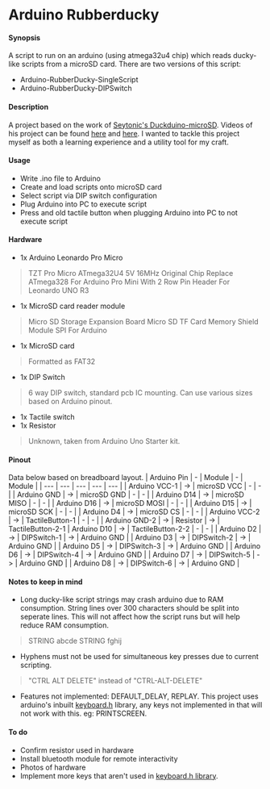 # Arduino Rubberducky
#### Synopsis
A script to run on an arduino (using atmega32u4 chip) which reads ducky-like scripts from a microSD card. 
There are two versions of this script:
- Arduino-RubberDucky-SingleScript
- Arduino-RubberDucky-DIPSwitch

#### Description
A project based on the work of [Seytonic's Duckduino-microSD](https://github.com/Seytonic/Duckduino-microSD).  Videos of his project can be found [here](https://www.youtube.com/watch?v=ksvo1WDYQ7s) and [here](https://www.youtube.com/watch?v=QrwqeI99I8E). I wanted to tackle this project myself as both a learning experience and a utility tool for my craft. 

#### Usage
- Write .ino file to Arduino
- Create and load scripts onto microSD card
- Select script via DIP switch configuration
- Plug Arduino into PC to execute script
- Press and old tactile button when plugging Arduino into PC to not execute script

#### Hardware
- 1x Arduino Leonardo Pro Micro
>TZT Pro Micro ATmega32U4 5V 16MHz Original Chip Replace ATmega328 For Arduino Pro Mini With 2 Row Pin Header For Leonardo UNO R3
- 1x MicroSD card reader module
>Micro SD Storage Expansion Board Micro SD TF Card Memory Shield Module SPI For Arduino
- 1x MicroSD card
> Formatted as FAT32
- 1x DIP Switch 
> 6 way DIP switch, standard pcb IC mounting. Can use various sizes based on Arduino pinout.
- 1x Tactile switch
- 1x Resistor
>Unknown, taken from Arduino Uno Starter kit.

#### Pinout
Data below based on breadboard layout.
| Arduino Pin | - | Module | - | Module |
| --- | --- | --- | --- | --- |
| Arduino VCC-1 | -> | microSD VCC | - | - |
| Arduino GND | -> | microSD GND | - | - |
| Arduino D14 | -> | microSD MISO | - | - |
| Arduino D16 | -> | microSD MOSI | - | - |
| Arduino D15 | -> | microSD SCK | - | - |
| Arduino D4 | -> | microSD CS | - | - |
| Arduino VCC-2 | -> | TactileButton-1 | - | - |
| Arduino GND-2 | -> | Resistor | -> | TactileButton-2-1
| Arduino D10 | -> | TactileButton-2-2 | - | - |
| Arduino D2 | -> | DIPSwitch-1 | -> | Arduino GND |
| Arduino D3 | -> | DIPSwitch-2 | -> | Arduino GND |
| Arduino D5 | -> | DIPSwitch-3 | -> | Arduino GND |
| Arduino D6 | -> | DIPSwitch-4 | -> | Arduino GND |
| Arduino D7 | -> | DIPSwitch-5 | -> | Arduino GND |
| Arduino D8 | -> | DIPSwitch-6 | -> | Arduino GND |

#### Notes to keep in mind
- Long ducky-like script strings may crash arduino due to RAM consumption. String lines over 300 characters should be split into seperate lines. This will not affect how the script runs but will help reduce RAM consumption.
> STRING abcde
> STRING fghij
- Hyphens must not be used for simultaneous key presses due to current scripting. 
>"CTRL ALT DELETE" instead of "CTRL-ALT-DELETE"
- Features not implemented: DEFAULT_DELAY, REPLAY. This project uses arduino's inbuilt <a href="https://github.com/arduino-libraries/Keyboard/blob/master/src/Keyboard.h">keyboard.h</a> library, any keys not implemented in that will not work with this. eg: PRINTSCREEN.

#### To do
- Confirm resistor used in hardware
- Install bluetooth module for remote interactivity
- Photos of hardware
- Implement more keys that aren't used in [keyboard.h library](https://github.com/arduino-libraries/Keyboard/blob/master/src/Keyboard.h).
